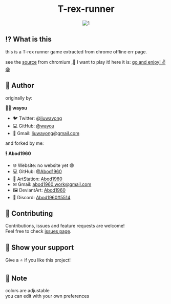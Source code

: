 <h1 align="center">T-rex-runner</h1>
<div align="center">
  
![1](https://github.com/Abod1960/T-rex-runner/blob/2e452e6a3e957960bd7644ccf4d45f25ce858899/assets/nord%20theme%20preview.gif)

</div>

## ⁉ What is this
this is a T-rex runner game extracted from chrome offline err page.

see the [source](https://cs.chromium.org/chromium/src/components/neterror/resources/offline.js?q=t-rex+package:%5Echromium$&dr=C&l=7) from chromium
,💠 I want to play it!
here it is:
[go and enjoy! :v: :grin:  ](https://abod1960.github.io/T-rex-runner/)

## 👤 Author

originally by:

🧍‍♂️ **wayou**

* 🐦 Twitter: [@liuwayong](https://twitter.com/liuwayong)
* 💻 GitHub: [@wayou](https://github.com/wayou)
* 💬 Gmail: [liuwayong@gmail.com](liuwayong@gmail.com)<br>

and forked by me:

🕴 **Abod1960**

* 🌐 Website: no website yet 😅
* 💻 GitHub: [@Abod1960](https://github.com/Abod1960)
* 🎨 ArtStation: [Abod1960](https://www.artstation.com/abod1960)
*  ✉ Gmail: abod1960.work@gmail.com
*   🖼 DeviantArt: [Abod1960](https://www.deviantart.com/abod1960)
*   💬 Discord: [Abod1960#5514](https://discord.com/users/750369816279253083)<br>

## 🤝 Contributing

Contributions, issues and feature requests are welcome!<br />Feel free to check [issues page](https://github.com/sheeepdev/nordtube/issues). 

## 🌟 Show your support

Give a ⭐️ if you like this project!

## 📝 Note

colors are adjustable<br>
you can edit with your own preferences
